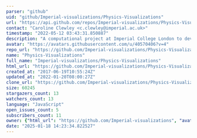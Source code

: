 ```yaml
---
parser: "github"
uid: "github/Imperial-visualizations/Physics-Visualizations"
url: "https://api.github.com/repos/Imperial-visualizations/Physics-Visualizations"
contact: "Caroline Clewley <c.clewley@imperial.ac.uk>"
timestamp: "2022-05-12 03:43:31.850887"
description: "A computational project at Imperial College London to develop interactive visualizations for education."
avatar: "https://avatars.githubusercontent.com/u/40570406?v=4"
repo_url: "https://github.com/Imperial-visualizations/Physics-Visualizations"
name: "Physics-Visualizations"
full_name: "Imperial-visualizations/Physics-Visualizations"
html_url: "https://github.com/Imperial-visualizations/Physics-Visualizations"
created_at: "2017-06-19T10:55:24Z"
updated_at: "2022-01-20T08:00:27Z"
clone_url: "https://github.com/Imperial-visualizations/Physics-Visualizations.git"
size: 60245
stargazers_count: 13
watchers_count: 13
language: "JavaScript"
open_issues_count: 5
subscribers_count: 11
owner: {"html_url": "https://github.com/Imperial-visualizations", "avatar_url": "https://avatars.githubusercontent.com/u/40570406?v=4", "login": "Imperial-visualizations", "type": "Organization"}
date: "2025-01-18 14:23:34.822527"
---
```

